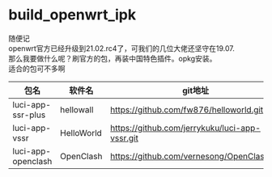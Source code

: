 # build_openwrt_ipk
随便记  
openwrt官方已经升级到21.02.rc4了，可我们的几位大佬还坚守在19.07.  
那么我要做什么呢？刷官方的包，再装中国特色插件。opkg安装。  
适合的包可不多啊  


|包名                   | 软件名         | git地址                                               | 备注    |  
|------               |------     | ------                                              |------  |  
|luci-app-ssr-plus     |hellowall      |https://github.com/fw876/helloworld.git                |  https://img.shields.io/github/last-commit/fw876/helloworld          |  
|luci-app-vssr         |HelloWorld     |https://github.com/jerrykuku/luci-app-vssr.git         |  https://img.shields.io/github/last-commit/jerrykuku/luci-app-vssr     |  
|luci-app-openclash    |OpenClash      |https://github.com/vernesong/OpenClash.git             |  https://img.shields.io/github/last-commit/vernesong/OpenClash        |  

